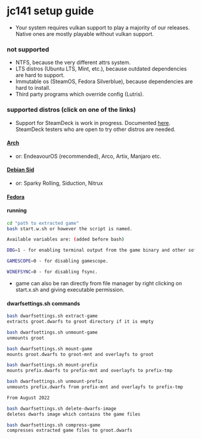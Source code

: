 <h1>jc141 setup guide</h1>

- Your system requires vulkan support to play a majority of our releases. Native ones are mostly playable without vulkan support.

### not supported
   - NTFS, because the very different attrs system.
   - LTS distros (Ubuntu LTS, Mint, etc.), because outdated dependencies are hard to support.
   - Immutable os (SteamOS, Fedora Silverblue), because dependencies are hard to install.
   - Third party programs which override config (Lutris).

### supported distros (click on one of the links)

- Support for SteamDeck is work in progress. Documented [here](steamdeck.md). SteamDeck testers who are open to try other distros are needed.

#### [Arch](arch.md)
 - or: EndeavourOS (recommended), Arco, Artix, Manjaro etc.
#### [Debian Sid](debiansid.md)
 - or: Sparky Rolling, Siduction, Nitrux
#### [Fedora](fedora.md)

#### running

```sh
cd "path to extracted game"
bash start.w.sh or however the script is named.

Available variables are: (added before bash)

DBG=1 - for enabling terminal output from the game binary and other software ran.

GAMESCOPE=0 - for disabling gamescope.

WINEFSYNC=0 - for disabling fsync.
```

- game can also be ran directly from file manager by right clicking on start.x.sh and giving executable permission.

#### dwarfsettings.sh commands
```sh
bash dwarfsettings.sh extract-game
extracts groot.dwarfs to groot directory if it is empty

bash dwarfsettings.sh unmount-game
unmounts groot

bash dwarfsettings.sh mount-game
mounts groot.dwarfs to groot-mnt and overlayfs to groot

bash dwarfsettings.sh mount-prefix
mounts prefix.dwarfs to prefix-mnt and overlayfs to prefix-tmp

bash dwarfsettings.sh unmount-prefix
unmounts prefix.dwarfs from prefix-mnt and overlayfs to prefix-tmp

From August 2022

bash dwarfsettings.sh delete-dwarfs-image
deletes dwarfs image which contains the game files

bash dwarfsettings.sh compress-game
compresses extracted game files to groot.dwarfs
```
